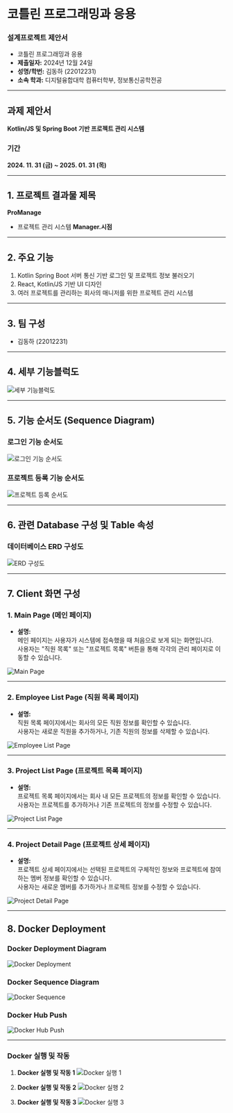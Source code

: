 # 코틀린 프로그래밍과 응용  
### 설계프로젝트 제안서

- 코틀린 프로그래밍과 응용  
- **제출일자:** 2024년 12월 24일  
- **성명/학번:** 김동하 (22012231)  
- **소속 학과:** 디지털융합대학 컴퓨터학부, 정보통신공학전공  

---

## 과제 제안서  

**Kotlin/JS 및 Spring Boot 기반 프로젝트 관리 시스템**  

### 기간  
**2024. 11. 31 (금) ~ 2025. 01. 31 (목)**  

---

## 1. 프로젝트 결과물 제목  
**ProManage**  
- 프로젝트 관리 시스템 **Manager.시점**

---

## 2. 주요 기능  
1. Kotlin Spring Boot 서버 통신 기반 로그인 및 프로젝트 정보 불러오기  
2. React, Kotlin/JS 기반 UI 디자인  
3. 여러 프로젝트를 관리하는 회사의 매니저를 위한 프로젝트 관리 시스템  

---

## 3. 팀 구성  
- 김동하 (22012231)

---

## 4. 세부 기능블럭도  

![세부 기능블럭도](images/기능블럭도.png)

---

## 5. 기능 순서도 (Sequence Diagram)  

### 로그인 기능 순서도  
![로그인 기능 순서도](images/로그인_순서도.png)

### 프로젝트 등록 기능 순서도  
![프로젝트 등록 순서도](images/프로젝트_등록_순서도.png)

---

## 6. 관련 Database 구성 및 Table 속성  

### 데이터베이스 ERD 구성도  
![ERD 구성도](images/ERD.png)

---

## 7. Client 화면 구성

### **1. Main Page (메인 페이지)**
- **설명:**  
  메인 페이지는 사용자가 시스템에 접속했을 때 처음으로 보게 되는 화면입니다.  
  사용자는 "직원 목록" 또는 "프로젝트 목록" 버튼을 통해 각각의 관리 페이지로 이동할 수 있습니다.  

![Main Page](images/main_page.png)

---

### **2. Employee List Page (직원 목록 페이지)**
- **설명:**  
  직원 목록 페이지에서는 회사의 모든 직원 정보를 확인할 수 있습니다.  
  사용자는 새로운 직원을 추가하거나, 기존 직원의 정보를 삭제할 수 있습니다.  

![Employee List Page](images/employee_list_page.png)

---

### **3. Project List Page (프로젝트 목록 페이지)**
- **설명:**  
  프로젝트 목록 페이지에서는 회사 내 모든 프로젝트의 정보를 확인할 수 있습니다.  
  사용자는 프로젝트를 추가하거나 기존 프로젝트의 정보를 수정할 수 있습니다.  

![Project List Page](images/project_list_page.png)

---

### **4. Project Detail Page (프로젝트 상세 페이지)**
- **설명:**  
  프로젝트 상세 페이지에서는 선택된 프로젝트의 구체적인 정보와 프로젝트에 참여하는 멤버 정보를 확인할 수 있습니다.  
  사용자는 새로운 멤버를 추가하거나 프로젝트 정보를 수정할 수 있습니다.  

![Project Detail Page](images/project_detail_page.png)

---


## 8. Docker Deployment

### Docker Deployment Diagram
![Docker Deployment](images/docker_deployment.png)

### Docker Sequence Diagram
![Docker Sequence](images/docker_sequence.png)

### Docker Hub Push
![Docker Hub Push](images/docker_hub_push2.png)

---

### Docker 실행 및 작동
1. **Docker 실행 및 작동 1**
   ![Docker 실행 1](images/docker_run_2.png)

2. **Docker 실행 및 작동 2**
   ![Docker 실행 2](images/docker_run_3.png)

3. **Docker 실행 및 작동 3**
   ![Docker 실행 3](images/docker_run_4.png)



